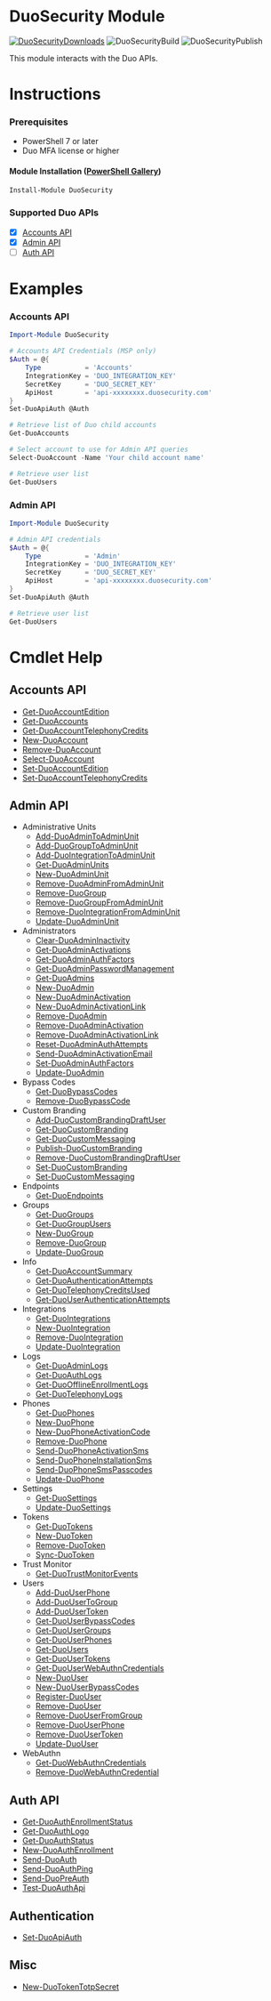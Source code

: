 # DuoSecurity Module
[![DuoSecurityDownloads]][DuoSecurityGallery] ![DuoSecurityBuild] ![DuoSecurityPublish]

<!-- References -->
[DuoSecurityDownloads]: https://img.shields.io/powershellgallery/dt/DuoSecurity
[DuoSecurityGallery]: https://www.powershellgallery.com/packages/DuoSecurity/
[DuoSecurityBuild]: https://img.shields.io/github/workflow/status/johnduprey/DuoSecurity/Run%20PSScriptAnalyzer?label=PSScriptAnalyzer
[DuoSecurityPublish]: https://img.shields.io/github/workflow/status/johnduprey/DuoSecurity/Publish%20New%20Version?label=PSGallery

This module interacts with the Duo APIs.

# Instructions

### Prerequisites

- PowerShell 7 or later
- Duo MFA license or higher

#### Module Installation ([PowerShell Gallery](https://www.powershellgallery.com/packages/DuoSecurity))

```powershell
Install-Module DuoSecurity
```

### Supported Duo APIs

- [X] [Accounts API](https://duo.com/docs/accountsapi)
- [X] [Admin API](https://duo.com/docs/adminapi)
- [ ] [Auth API](https://duo.com/docs/authapi)

# Examples

### Accounts API
```powershell
Import-Module DuoSecurity

# Accounts API Credentials (MSP only)
$Auth = @{
    Type           = 'Accounts'
    IntegrationKey = 'DUO_INTEGRATION_KEY'
    SecretKey      = 'DUO_SECRET_KEY'
    ApiHost        = 'api-xxxxxxxx.duosecurity.com'
}
Set-DuoApiAuth @Auth

# Retrieve list of Duo child accounts
Get-DuoAccounts

# Select account to use for Admin API queries
Select-DuoAccount -Name 'Your child account name'

# Retrieve user list
Get-DuoUsers
```

### Admin API
```powershell
Import-Module DuoSecurity

# Admin API credentials
$Auth = @{
    Type           = 'Admin'
    IntegrationKey = 'DUO_INTEGRATION_KEY'
    SecretKey      = 'DUO_SECRET_KEY'
    ApiHost        = 'api-xxxxxxxx.duosecurity.com'
}
Set-DuoApiAuth @Auth

# Retrieve user list
Get-DuoUsers
```


# Cmdlet Help
## Accounts API
- [Get-DuoAccountEdition](./Docs/Get-DuoAccountEdition.md)
- [Get-DuoAccounts](./Docs/Get-DuoAccounts.md)
- [Get-DuoAccountTelephonyCredits](./Docs/Get-DuoAccountTelephonyCredits.md)
- [New-DuoAccount](./Docs/New-DuoAccount.md)
- [Remove-DuoAccount](./Docs/Remove-DuoAccount.md)
- [Select-DuoAccount](./Docs/Select-DuoAccount.md)
- [Set-DuoAccountEdition](./Docs/Set-DuoAccountEdition.md)
- [Set-DuoAccountTelephonyCredits](./Docs/Set-DuoAccountTelephonyCredits.md)
## Admin API
- Administrative Units
  - [Add-DuoAdminToAdminUnit](./Docs/Add-DuoAdminToAdminUnit.md)
  - [Add-DuoGroupToAdminUnit](./Docs/Add-DuoGroupToAdminUnit.md)
  - [Add-DuoIntegrationToAdminUnit](./Docs/Add-DuoIntegrationToAdminUnit.md)
  - [Get-DuoAdminUnits](./Docs/Get-DuoAdminUnits.md)
  - [New-DuoAdminUnit](./Docs/New-DuoAdminUnit.md)
  - [Remove-DuoAdminFromAdminUnit](./Docs/Remove-DuoAdminFromAdminUnit.md)
  - [Remove-DuoGroup](./Docs/Remove-DuoGroup.md)
  - [Remove-DuoGroupFromAdminUnit](./Docs/Remove-DuoGroupFromAdminUnit.md)
  - [Remove-DuoIntegrationFromAdminUnit](./Docs/Remove-DuoIntegrationFromAdminUnit.md)
  - [Update-DuoAdminUnit](./Docs/Update-DuoAdminUnit.md)
- Administrators
  - [Clear-DuoAdminInactivity](./Docs/Clear-DuoAdminInactivity.md)
  - [Get-DuoAdminActivations](./Docs/Get-DuoAdminActivations.md)
  - [Get-DuoAdminAuthFactors](./Docs/Get-DuoAdminAuthFactors.md)
  - [Get-DuoAdminPasswordManagement](./Docs/Get-DuoAdminPasswordManagement.md)
  - [Get-DuoAdmins](./Docs/Get-DuoAdmins.md)
  - [New-DuoAdmin](./Docs/New-DuoAdmin.md)
  - [New-DuoAdminActivation](./Docs/New-DuoAdminActivation.md)
  - [New-DuoAdminActivationLink](./Docs/New-DuoAdminActivationLink.md)
  - [Remove-DuoAdmin](./Docs/Remove-DuoAdmin.md)
  - [Remove-DuoAdminActivation](./Docs/Remove-DuoAdminActivation.md)
  - [Remove-DuoAdminActivationLink](./Docs/Remove-DuoAdminActivationLink.md)
  - [Reset-DuoAdminAuthAttempts](./Docs/Reset-DuoAdminAuthAttempts.md)
  - [Send-DuoAdminActivationEmail](./Docs/Send-DuoAdminActivationEmail.md)
  - [Set-DuoAdminAuthFactors](./Docs/Set-DuoAdminAuthFactors.md)
  - [Update-DuoAdmin](./Docs/Update-DuoAdmin.md)
- Bypass Codes
  - [Get-DuoBypassCodes](./Docs/Get-DuoBypassCodes.md)
  - [Remove-DuoBypassCode](./Docs/Remove-DuoBypassCode.md)
- Custom Branding
  - [Add-DuoCustomBrandingDraftUser](./Docs/Add-DuoCustomBrandingDraftUser.md)
  - [Get-DuoCustomBranding](./Docs/Get-DuoCustomBranding.md)
  - [Get-DuoCustomMessaging](./Docs/Get-DuoCustomMessaging.md)
  - [Publish-DuoCustomBranding](./Docs/Publish-DuoCustomBranding.md)
  - [Remove-DuoCustomBrandingDraftUser](./Docs/Remove-DuoCustomBrandingDraftUser.md)
  - [Set-DuoCustomBranding](./Docs/Set-DuoCustomBranding.md)
  - [Set-DuoCustomMessaging](./Docs/Set-DuoCustomMessaging.md)
- Endpoints
  - [Get-DuoEndpoints](./Docs/Get-DuoEndpoints.md)
- Groups
  - [Get-DuoGroups](./Docs/Get-DuoGroups.md)
  - [Get-DuoGroupUsers](./Docs/Get-DuoGroupUsers.md)
  - [New-DuoGroup](./Docs/New-DuoGroup.md)
  - [Remove-DuoGroup](./Docs/Remove-DuoGroup.md)
  - [Update-DuoGroup](./Docs/Update-DuoGroup.md)
- Info
  - [Get-DuoAccountSummary](./Docs/Get-DuoAccountSummary.md)
  - [Get-DuoAuthenticationAttempts](./Docs/Get-DuoAuthenticationAttempts.md)
  - [Get-DuoTelephonyCreditsUsed](./Docs/Get-DuoTelephonyCreditsUsed.md)
  - [Get-DuoUserAuthenticationAttempts](./Docs/Get-DuoUserAuthenticationAttempts.md)
- Integrations
  - [Get-DuoIntegrations](./Docs/Get-DuoIntegrations.md)
  - [New-DuoIntegration](./Docs/New-DuoIntegration.md)
  - [Remove-DuoIntegration](./Docs/Remove-DuoIntegration.md)
  - [Update-DuoIntegration](./Docs/Update-DuoIntegration.md)
- Logs
  - [Get-DuoAdminLogs](./Docs/Get-DuoAdminLogs.md)
  - [Get-DuoAuthLogs](./Docs/Get-DuoAuthLogs.md)
  - [Get-DuoOfflineEnrollmentLogs](./Docs/Get-DuoOfflineEnrollmentLogs.md)
  - [Get-DuoTelephonyLogs](./Docs/Get-DuoTelephonyLogs.md)
- Phones
  - [Get-DuoPhones](./Docs/Get-DuoPhones.md)
  - [New-DuoPhone](./Docs/New-DuoPhone.md)
  - [New-DuoPhoneActivationCode](./Docs/New-DuoPhoneActivationCode.md)
  - [Remove-DuoPhone](./Docs/Remove-DuoPhone.md)
  - [Send-DuoPhoneActivationSms](./Docs/Send-DuoPhoneActivationSms.md)
  - [Send-DuoPhoneInstallationSms](./Docs/Send-DuoPhoneInstallationSms.md)
  - [Send-DuoPhoneSmsPasscodes](./Docs/Send-DuoPhoneSmsPasscodes.md)
  - [Update-DuoPhone](./Docs/Update-DuoPhone.md)
- Settings
  - [Get-DuoSettings](./Docs/Get-DuoSettings.md)
  - [Update-DuoSettings](./Docs/Update-DuoSettings.md)
- Tokens
  - [Get-DuoTokens](./Docs/Get-DuoTokens.md)
  - [New-DuoToken](./Docs/New-DuoToken.md)
  - [Remove-DuoToken](./Docs/Remove-DuoToken.md)
  - [Sync-DuoToken](./Docs/Sync-DuoToken.md)
- Trust Monitor
  - [Get-DuoTrustMonitorEvents](./Docs/Get-DuoTrustMonitorEvents.md)
- Users
  - [Add-DuoUserPhone](./Docs/Add-DuoUserPhone.md)
  - [Add-DuoUserToGroup](./Docs/Add-DuoUserToGroup.md)
  - [Add-DuoUserToken](./Docs/Add-DuoUserToken.md)
  - [Get-DuoUserBypassCodes](./Docs/Get-DuoUserBypassCodes.md)
  - [Get-DuoUserGroups](./Docs/Get-DuoUserGroups.md)
  - [Get-DuoUserPhones](./Docs/Get-DuoUserPhones.md)
  - [Get-DuoUsers](./Docs/Get-DuoUsers.md)
  - [Get-DuoUserTokens](./Docs/Get-DuoUserTokens.md)
  - [Get-DuoUserWebAuthnCredentials](./Docs/Get-DuoUserWebAuthnCredentials.md)
  - [New-DuoUser](./Docs/New-DuoUser.md)
  - [New-DuoUserBypassCodes](./Docs/New-DuoUserBypassCodes.md)
  - [Register-DuoUser](./Docs/Register-DuoUser.md)
  - [Remove-DuoUser](./Docs/Remove-DuoUser.md)
  - [Remove-DuoUserFromGroup](./Docs/Remove-DuoUserFromGroup.md)
  - [Remove-DuoUserPhone](./Docs/Remove-DuoUserPhone.md)
  - [Remove-DuoUserToken](./Docs/Remove-DuoUserToken.md)
  - [Update-DuoUser](./Docs/Update-DuoUser.md)
- WebAuthn
  - [Get-DuoWebAuthnCredentials](./Docs/Get-DuoWebAuthnCredentials.md)
  - [Remove-DuoWebAuthnCredential](./Docs/Remove-DuoWebAuthnCredential.md)
## Auth API
- [Get-DuoAuthEnrollmentStatus](./Docs/Get-DuoAuthEnrollmentStatus.md)
- [Get-DuoAuthLogo](./Docs/Get-DuoAuthLogo.md)
- [Get-DuoAuthStatus](./Docs/Get-DuoAuthStatus.md)
- [New-DuoAuthEnrollment](./Docs/New-DuoAuthEnrollment.md)
- [Send-DuoAuth](./Docs/Send-DuoAuth.md)
- [Send-DuoAuthPing](./Docs/Send-DuoAuthPing.md)
- [Send-DuoPreAuth](./Docs/Send-DuoPreAuth.md)
- [Test-DuoAuthApi](./Docs/Test-DuoAuthApi.md)
## Authentication
- [Set-DuoApiAuth](./Docs/Set-DuoApiAuth.md)
## Misc
- [New-DuoTokenTotpSecret](./Docs/New-DuoTokenTotpSecret.md)
